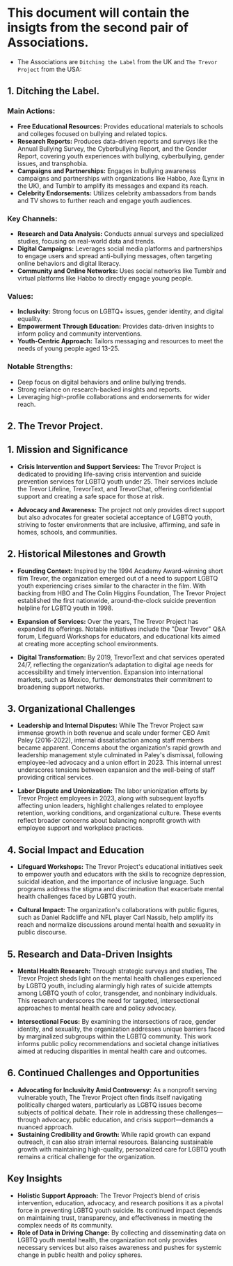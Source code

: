 # This document will contain the insigts from the second pair of Associations.

- The Associations are `Ditching the Label` from the UK and `The Trevor Project` from the USA:

## 1. Ditching the Label.

### Main Actions:

- **Free Educational Resources:** Provides educational materials to schools and colleges focused on bullying and related topics.
- **Research Reports:** Produces data-driven reports and surveys like the Annual Bullying Survey, the Cyberbullying Report, and the Gender Report, covering youth experiences with bullying, cyberbullying, gender issues, and transphobia.
- **Campaigns and Partnerships:** Engages in bullying awareness campaigns and partnerships with organizations like Habbo, Axe (Lynx in the UK), and Tumblr to amplify its messages and expand its reach.
- **Celebrity Endorsements:** Utilizes celebrity ambassadors from bands and TV shows to further reach and engage youth audiences.

### Key Channels:

- **Research and Data Analysis:** Conducts annual surveys and specialized studies, focusing on real-world data and trends.
- **Digital Campaigns:** Leverages social media platforms and partnerships to engage users and spread anti-bullying messages, often targeting online behaviors and digital literacy.
- **Community and Online Networks:** Uses social networks like Tumblr and virtual platforms like Habbo to directly engage young people.

### Values:

- **Inclusivity:** Strong focus on LGBTQ+ issues, gender identity, and digital equality.
- **Empowerment Through Education:** Provides data-driven insights to inform policy and community interventions.
- **Youth-Centric Approach:** Tailors messaging and resources to meet the needs of young people aged 13-25.

### Notable Strengths:

- Deep focus on digital behaviors and online bullying trends.
- Strong reliance on research-backed insights and reports.
- Leveraging high-profile collaborations and endorsements for wider reach.

## 2. The Trevor Project.

  ## 1. Mission and Significance

- **Crisis Intervention and Support Services:** The Trevor Project is dedicated to providing life-saving crisis intervention and suicide prevention services for LGBTQ youth under 25. Their services include the Trevor Lifeline, TrevorText, and TrevorChat, offering confidential support and creating a safe space for those at risk.

- **Advocacy and Awareness:** The project not only provides direct support but also advocates for greater societal acceptance of LGBTQ youth, striving to foster environments that are inclusive, affirming, and safe in homes, schools, and communities.

## 2. Historical Milestones and Growth

- **Founding Context:** Inspired by the 1994 Academy Award-winning short film Trevor, the organization emerged out of a need to support LGBTQ youth experiencing crises similar to the character in the film. With backing from HBO and The Colin Higgins Foundation, The Trevor Project established the first nationwide, around-the-clock suicide prevention helpline for LGBTQ youth in 1998.

- **Expansion of Services:** Over the years, The Trevor Project has expanded its offerings. Notable initiatives include the "Dear Trevor" Q&A forum, Lifeguard Workshops for educators, and educational kits aimed at creating more accepting school environments.

- **Digital Transformation:** By 2019, TrevorText and chat services operated 24/7, reflecting the organization’s adaptation to digital age needs for accessibility and timely intervention. Expansion into international markets, such as Mexico, further demonstrates their commitment to broadening support networks.

## 3. Organizational Challenges

- **Leadership and Internal Disputes:** While The Trevor Project saw immense growth in both revenue and scale under former CEO Amit Paley (2016-2022), internal dissatisfaction among staff members became apparent. Concerns about the organization's rapid growth and leadership management style culminated in Paley's dismissal, following employee-led advocacy and a union effort in 2023. This internal unrest underscores tensions between expansion and the well-being of staff providing critical services.

- **Labor Dispute and Unionization:** The labor unionization efforts by Trevor Project employees in 2023, along with subsequent layoffs affecting union leaders, highlight challenges related to employee retention, working conditions, and organizational culture. These events reflect broader concerns about balancing nonprofit growth with employee support and workplace practices.

## 4. Social Impact and Education

- **Lifeguard Workshops:** The Trevor Project's educational initiatives seek to empower youth and educators with the skills to recognize depression, suicidal ideation, and the importance of inclusive language. Such programs address the stigma and discrimination that exacerbate mental health challenges faced by LGBTQ youth.

- **Cultural Impact:** The organization's collaborations with public figures, such as Daniel Radcliffe and NFL player Carl Nassib, help amplify its reach and normalize discussions around mental health and sexuality in public discourse.

## 5. Research and Data-Driven Insights

- **Mental Health Research:** Through strategic surveys and studies, The Trevor Project sheds light on the mental health challenges experienced by LGBTQ youth, including alarmingly high rates of suicide attempts among LGBTQ youth of color, transgender, and nonbinary individuals. This research underscores the need for targeted, intersectional approaches to mental health care and policy advocacy.

- **Intersectional Focus:** By examining the intersections of race, gender identity, and sexuality, the organization addresses unique barriers faced by marginalized subgroups within the LGBTQ community. This work informs public policy recommendations and societal change initiatives aimed at reducing disparities in mental health care and outcomes.

## 6. Continued Challenges and Opportunities

- **Advocating for Inclusivity Amid Controversy:** As a nonprofit serving vulnerable youth, The Trevor Project often finds itself navigating politically charged waters, particularly as LGBTQ issues become subjects of political debate. Their role in addressing these challenges—through advocacy, public education, and crisis support—demands a nuanced approach.
- **Sustaining Credibility and Growth:** While rapid growth can expand outreach, it can also strain internal resources. Balancing sustainable growth with maintaining high-quality, personalized care for LGBTQ youth remains a critical challenge for the organization.

## Key Insights

- **Holistic Support Approach:** The Trevor Project’s blend of crisis intervention, education, advocacy, and research positions it as a pivotal force in preventing LGBTQ youth suicide. Its continued impact depends on maintaining trust, transparency, and effectiveness in meeting the complex needs of its community.
- **Role of Data in Driving Change:** By collecting and disseminating data on LGBTQ youth mental health, the organization not only provides necessary services but also raises awareness and pushes for systemic change in public health and policy spheres.